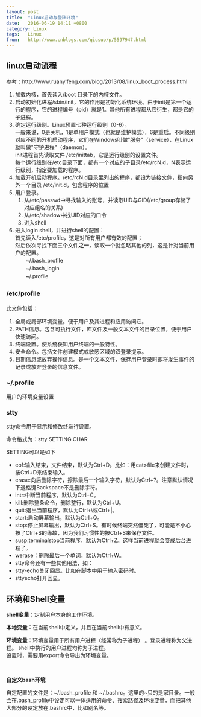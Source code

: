 ```yaml
---
layout: post
title:  "Linux启动与登陆环境"
date:   2016-06-19 14:11 +0800
category: Linux
tags:   Linux
from:   http://www.cnblogs.com/qiusuo/p/5597947.html
---
```

<h2>linux启动流程</h2>
<p>参考：http://www.ruanyifeng.com/blog/2013/08/linux_boot_process.html</p>
<ol>
<li>加载内核，首先读入/boot 目录下的内核文件。</li>
<li>启动初始化进程/sbin/init，它的作用是初始化系统环境。由于init是第一个运行的程序，它的进程编号（pid）就是1。其他所有进程都从它衍生，都是它的子进程。</li>
<li>确定运行级别。Linux预置七种运行级别（0-6）。<br />一般来说，0是关机，1是单用户模式（也就是维护模式），6是重启。不同级别对应不同的开机启动程序，它们在Windows叫做"服务"（service），在Linux就叫做"守护进程"（daemon）。<br />init进程首先读取文件 /etc/inittab，它是运行级别的设置文件。<br />每个运行级别在/etc目录下面，都有一个对应的子目录/etc/rcN.d，N表示运行级别，指定要加载的程序。</li>
<li>加载开机启动程序。/etc/rcN.d目录里列出的程序，都设为链接文件，指向另外一个目录 /etc/init.d，包含程序的位置</li>
<li>用户登录。<ol>
<li>从/etc/passwd中寻找输入的账号，并读取UID与GID(/etc/group存储了对应组名的关系)</li>
<li>从/etc/shadow中找UID对应的口令</li>
<li>进入shell</li>



</ol></li>
<li>进入login shell，并进行shell的配置：<br />首先读入/etc/profile，这是对所有用户都有效的配置；<br />然后依次寻找下面三个文件<strong>之一</strong>，读取一个就忽略其他的列，这是针对当前用户的配置。<br /><span style="line-height: 1.5;">　　~/.bash_profile<br /></span><span style="line-height: 1.5;">　　~/.bash_login<br /><span style="line-height: 1.5;">　　~/.profile</span></span></li>




</ol>
<h3><span style="line-height: 1.5;"><span style="line-height: 1.5;">/etc/profile</span></span></h3>
<p><span style="line-height: 1.5;"><span style="line-height: 1.5;">此文件包括：</span></span></p>
<ol>
<li>全局或局部环境变量。便于用户及其进程和应用访问它。</li>
<li>PATH信息。包含可执行文件，库文件及一般文本文件的目录位置，便于用户快速访问。</li>
<li>终端设置。使系统获知用户终端的一般特性。</li>
<li>安全命令。包括文件创建模式或敏感区域的双登录提示。</li>
<li>日期信息或放弃操作信息。是一个文本文件，保存用户登录时即将发生事件的记录或放弃登录的信息文件。</li>



</ol>
<h3>~/.profile</h3>
<p>用户的环境变量设置</p>
<h3>stty</h3>
<p>stty命令用于显示和修改终端行设置。</p>
<p>命令格式为：stty SETTING CHAR</p>
<p>SETTING可以是如下</p>
<ul>
<li>eof:输入结束，文件结束，默认为Ctrl+D。比如：用cat&gt;file来创建文件时，按Ctrl+D来结束输入。</li>
<li>erase:向后删除字符，擦除最后一个输入字符，默认为Ctrl+?。注意默认情况下退格键Backspace不是删除字符。</li>
<li>intr:中断当前程序，默认为Ctrl+C。</li>
<li>kill:删除整条命令，删除整行，默认为Ctrl+U。</li>
<li>quit:退出当前程序，默认为Ctrl+\或Ctrl+|。</li>
<li>start:启动屏幕输出，默认为Ctrl+Q。</li>
<li>stop:停止屏幕输出，默认为Ctrl+S。有时候终端突然僵死了，可能是不小心按了Ctrl+S的缘故，因为我们习惯性的按Ctrl+S来保存文件。</li>
<li>susp:terminalstop当前程序，默认为Ctrl+Z。这样当前进程就会变成后台进程了。</li>
<li>werase：删除最后一个单词，默认为Ctrl+W。</li>
<li>stty命令还有一些其他用法，如：</li>
<li>stty-echo关闭回显。比如在脚本中用于输入密码时。</li>
<li>sttyecho打开回显。</li>



</ul>
<h2>环境和Shell变量</h2>
<p><strong>shell变量：</strong>定制用户本身的工作环境。</p>
<p><strong>本地变量：</strong>在当前shell中定义，并且在当前shell中有意义。</p>
<p><strong>环境变量：</strong>环境变量用于所有用户进程（经常称为子进程） 。登录进程称为父进程。 shell中执行的用户进程均称为子进程。<br />设置时，需要用export命令导出为环境变量。</p>
<p>&nbsp;</p>
<p><strong>自定义bash环境</strong></p>
<p>自定配置的文件是：~/.bash_profile 和 ~/.bashrc。这里的~只的是家目录。一般会在.bash_profile中设定可以一体适用的命令、搜索路径及环境变量，而把其他大部分的设定放在.bashrc中，比如别名等。</p>

